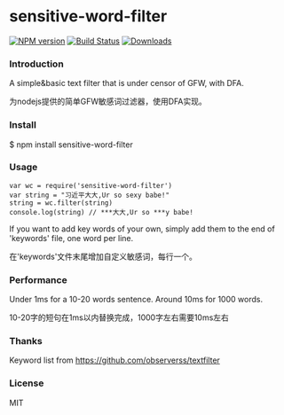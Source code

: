 
# sensitive-word-filter
[![NPM version][npm-image]][npm-url]
[![Build Status][travis-image]][travis-url]
[![Downloads][downloads-image]][downloads-url]

### Introduction
A simple&basic text filter that is under censor of GFW, with DFA.

为nodejs提供的简单GFW敏感词过滤器，使用DFA实现。

### Install

$ npm install sensitive-word-filter

### Usage

    var wc = require('sensitive-word-filter')
    var string = "习近平大大,Ur so sexy babe!"
    string = wc.filter(string) 
    console.log(string) // ***大大,Ur so ***y babe!

If you want to add key words of your own, simply add them to the end of 'keywords' file, one word per line.

在'keywords'文件末尾增加自定义敏感词，每行一个。

### Performance

Under 1ms for a 10-20 words sentence. Around 10ms for 1000 words.

10-20字的短句在1ms以内替换完成，1000字左右需要10ms左右



### Thanks
Keyword list from https://github.com/observerss/textfilter

### License
MIT

[npm-url]: https://npmjs.org/package/sensitive-word-filter
[npm-image]: https://img.shields.io/npm/v/sensitive-word-filter.svg 

[travis-url]: https://travis-ci.org/gaohuifeng/sensitive-word-filter
[travis-image]: https://travis-ci.org/gaohuifeng/sensitive-word-filter.svg?branch=master

[downloads-url]: https://npmjs.org/package/sensitive-word-filter
[downloads-image]: https://img.shields.io/github/downloads/atom/atom/latest/total.svg
